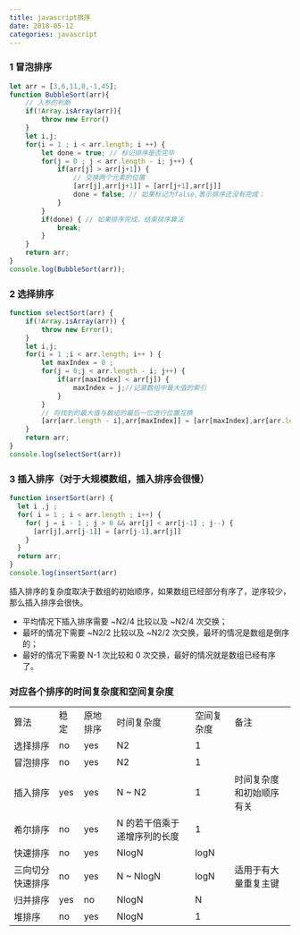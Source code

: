```yaml
---
title: javascript排序
date: 2018-05-12
categories: javascript
---
```


### 1 冒泡排序

```javascript
let arr = [3,6,11,0,-1,45];
function BubbleSort(arr){
    // 入参的判断
    if(!Array.isArray(arr)){
        throw new Error()
    }
    let i,j;
    for(i = 1 ; i < arr.length; i ++) {
        let done = true; // 标记排序是否完毕
        for(j = 0 ; j < arr.length - i; j++) {
            if(arr[j] > arr[j+1]) {
                // 交换两个元素的位置
                [arr[j],arr[j+1]] = [arr[j+1],arr[j]]
                done = false; // 如果标记为false,表示排序还没有完成；
            }
        }
        if(done) { // 如果排序完成，结束排序算法
            break;
        }
    }
    return arr;
}
console.log(BubbleSort(arr));
```

### 2 选择排序

```javascript
function selectSort(arr) {
    if(!Array.isArray(arr)) {
        throw new Error();
    }
    let i,j;
    for(i = 1 ;i < arr.length; i++ ) {
        let maxIndex = 0 ;
        for(j = 0;j < arr.length - i; j++) {
            if(arr[maxIndex] < arr[j]) {
                maxIndex = j;//记录数组中最大值的索引
            }
        }
        // 将找到的最大值与数组的最后一位进行位置互换
        [arr[arr.length - i],arr[maxIndex]] = [arr[maxIndex],arr[arr.length - i ]] 
    }
    return arr;
}
console.log(selectSort(arr))
```

### 3 插入排序（对于大规模数组，插入排序会很慢）

```javascript
function insertSort(arr) {
  let i ,j ;
  for( i = 1 ; i < arr.length ; i++) {
    for( j = i - 1 ; j > 0 && arr[j] < arr[j-1] ; j--) {
      [arr[j],arr[j-1]] = [arr[j-1],arr[j]]
    }
  }
  return arr;
}
console.log(insertSort(arr)
```

插入排序的复杂度取决于数组的初始顺序，如果数组已经部分有序了，逆序较少，那么插入排序会很快。

- 平均情况下插入排序需要 ~N2/4 比较以及 ~N2/4 次交换；
- 最坏的情况下需要 ~N2/2 比较以及 ~N2/2 次交换，最坏的情况是数组是倒序的；
- 最好的情况下需要 N-1 次比较和 0 次交换，最好的情况就是数组已经有序了。

### 对应各个排序的时间复杂度和空间复杂度

|                  |      |          |                              |            |                          |
| ---------------- | ---- | -------- | ---------------------------- | ---------- | ------------------------ |
| 算法             | 稳定 | 原地排序 | 时间复杂度                   | 空间复杂度 | 备注                     |
| 选择排序         | no   | yes      | N2                           | 1          |                          |
| 冒泡排序         | no   | yes      | N2                           | 1          |                          |
| 插入排序         | yes  | yes      | N ~ N2                       | 1          | 时间复杂度和初始顺序有关 |
| 希尔排序         | no   | yes      | N 的若干倍乘于递增序列的长度 | 1          |                          |
| 快速排序         | no   | yes      | NlogN                        | logN       |                          |
| 三向切分快速排序 | no   | yes      | N ~ NlogN                    | logN       | 适用于有大量重复主键     |
| 归并排序         | yes  | no       | NlogN                        | N          |                          |
| 堆排序           | no   | yes      | NlogN                        | 1          |                          |

 

